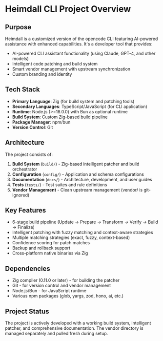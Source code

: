 # Heimdall CLI Project Overview

## Purpose
Heimdall is a customized version of the opencode CLI featuring AI-powered assistance with enhanced capabilities. It's a developer tool that provides:
- AI-powered CLI assistant functionality (using Claude, GPT-4, and other models)
- Intelligent code patching and build system
- Smart vendor management with upstream synchronization
- Custom branding and identity

## Tech Stack
- **Primary Language**: Zig (for build system and patching tools)
- **Secondary Languages**: TypeScript/JavaScript (for CLI application)
- **Runtime**: Node.js (>=18.0.0) with Bun as optional runtime
- **Build System**: Custom Zig-based build pipeline
- **Package Manager**: npm/bun
- **Version Control**: Git

## Architecture
The project consists of:
1. **Build System** (`build/`) - Zig-based intelligent patcher and build orchestrator
2. **Configuration** (`config/`) - Application and schema configurations
3. **Documentation** (`docs/`) - Architecture, development, and user guides
4. **Tests** (`tests/`) - Test suites and rule definitions
5. **Vendor Management** - Clean upstream management (vendor/ is git-ignored)

## Key Features
- 6-stage build pipeline (Update → Prepare → Transform → Verify → Build → Finalize)
- Intelligent patching with fuzzy matching and context-aware strategies
- Multiple matching strategies (exact, fuzzy, context-based)
- Confidence scoring for patch matches
- Backup and rollback support
- Cross-platform native binaries via Zig

## Dependencies
- Zig compiler (0.11.0 or later) - for building the patcher
- Git - for version control and vendor management
- Node.js/Bun - for JavaScript runtime
- Various npm packages (glob, yargs, zod, hono, ai, etc.)

## Project Status
The project is actively developed with a working build system, intelligent patcher, and comprehensive documentation. The vendor directory is managed separately and pulled fresh during setup.